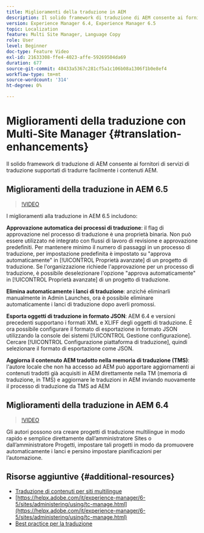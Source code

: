 ```yaml
---
title: Miglioramenti della traduzione in AEM
description: Il solido framework di traduzione di AEM consente ai fornitori di servizi di traduzione supportati di tradurre facilmente i contenuti AEM. Scopri i miglioramenti più recenti.
version: Experience Manager 6.4, Experience Manager 6.5
topic: Localization
feature: Multi Site Manager, Language Copy
role: User
level: Beginner
doc-type: Feature Video
exl-id: 21633308-ffe4-4023-affe-59269504da69
duration: 677
source-git-commit: 48433a5367c281cf5a1c106b08a1306f1b0e8ef4
workflow-type: tm+mt
source-wordcount: '314'
ht-degree: 0%

---
```


# Miglioramenti della traduzione con Multi-Site Manager {#translation-enhancements}

Il solido framework di traduzione di AEM consente ai fornitori di servizi di traduzione supportati di tradurre facilmente i contenuti AEM.

## Miglioramenti della traduzione in AEM 6.5

>[!VIDEO](https://video.tv.adobe.com/v/328611?quality=12&learn=on&captions=ita)

I miglioramenti alla traduzione in AEM 6.5 includono:

**Approvazione automatica dei processi di traduzione**: il flag di approvazione nel processo di traduzione è una proprietà binaria. Non può essere utilizzato né integrato con flussi di lavoro di revisione e approvazione predefiniti. Per mantenere minimo il numero di passaggi in un processo di traduzione, per impostazione predefinita è impostato su &quot;approva automaticamente&quot; in [!UICONTROL Proprietà avanzate] di un progetto di traduzione. Se l&#39;organizzazione richiede l&#39;approvazione per un processo di traduzione, è possibile deselezionare l&#39;opzione &quot;approva automaticamente&quot; in [!UICONTROL Proprietà avanzate] di un progetto di traduzione.

**Elimina automaticamente i lanci di traduzione**: anziché eliminarli manualmente in Admin Launches, ora è possibile eliminare automaticamente i lanci di traduzione dopo averli promossi.

**Esporta oggetti di traduzione in formato JSON**: AEM 6.4 e versioni precedenti supportano i formati XML e XLIFF degli oggetti di traduzione. È ora possibile configurare il formato di esportazione in formato JSON utilizzando la console dei sistemi [!UICONTROL Gestione configurazione]. Cercare [!UICONTROL Configurazione piattaforma di traduzione], quindi selezionare il formato di esportazione come JSON.

**Aggiorna il contenuto AEM tradotto nella memoria di traduzione (TMS)**: l&#39;autore locale che non ha accesso ad AEM può apportare aggiornamenti ai contenuti tradotti già acquisiti in AEM direttamente nella TM (memoria di traduzione, in TMS) e aggiornare le traduzioni in AEM inviando nuovamente il processo di traduzione da TMS ad AEM

## Miglioramenti della traduzione in AEM 6.4

>[!VIDEO](https://video.tv.adobe.com/v/41139?quality=12&learn=on&captions=ita)

Gli autori possono ora creare progetti di traduzione multilingue in modo rapido e semplice direttamente dall’amministratore Sites o dall’amministratore Progetti, impostare tali progetti in modo da promuovere automaticamente i lanci e persino impostare pianificazioni per l’automazione.

## Risorse aggiuntive {#additional-resources}

* [Traduzione di contenuti per siti multilingue](https://helpx.adobe.com/it/experience-manager/6-5/sites/administering/using/translation.html)
* [https://helpx.adobe.com/it/experience-manager/6-5/sites/administering/using/tc-manage.html](https://helpx.adobe.com/it/experience-manager/6-5/sites/administering/using/tc-manage.html)
* [Best practice per la traduzione](https://helpx.adobe.com/it/experience-manager/6-5/sites/administering/using/tc-bp.html)
